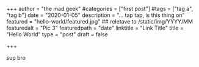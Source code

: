 +++
author = "the mad geek"
#categories = ["first post"]
#tags = ["tag a", "tag b"]
date = "2020-01-05"
description = "... tap tap, is this thing on" 
featured = "hello-world/featured.jpg" ## reletave to /static/img/YYYY/MM
featuredalt = "Pic 3"
featuredpath = "date"
linktitle = "Link Title"
title = "Hello World"
type = "post"
draft = false

+++

sup bro